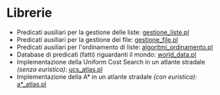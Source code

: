 # Librerie

* Predicati ausiliari per la gestione delle liste: [gestione_liste.pl](gestione_liste.pl)
* Predicati ausiliari per la gestione dei file: [gestione_file.pl](gestione_file.pl)
* Predicati ausiliari per l'ordinamento di liste: [algoritmi_ordinamento.pl](algoritmi_ordinamento.pl)
* Database di predicati (fatti) riguardanti il mondo: [world_data.pl](world_data.pl)
* Implementazione della Uniform Cost Search in un atlante stradale *(senza euristica)*: [ucs_atlas.pl](ucs_atlas.pl)
* Implementazione della A* in un atlante stradale *(con euristica)*: [a*_atlas.pl](a*_atlas.pl)
